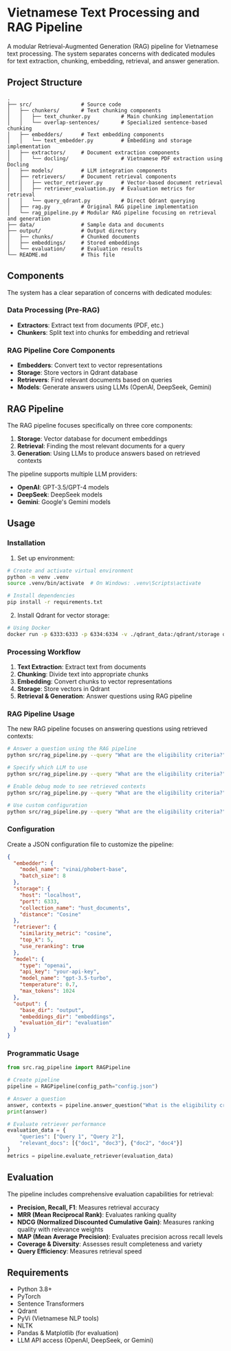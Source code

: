 # Vietnamese Text Processing and RAG Pipeline

A modular Retrieval-Augmented Generation (RAG) pipeline for Vietnamese text processing. The system separates concerns with dedicated modules for text extraction, chunking, embedding, retrieval, and answer generation.

## Project Structure

```
.
├── src/                # Source code
│   ├── chunkers/       # Text chunking components
│   │   ├── text_chunker.py          # Main chunking implementation
│   │   └── overlap-sentences/       # Specialized sentence-based chunking
│   ├── embedders/      # Text embedding components  
│   │   └── text_embedder.py         # Embedding and storage implementation
│   ├── extractors/     # Document extraction components
│   │   └── docling/                 # Vietnamese PDF extraction using Docling
│   ├── models/         # LLM integration components
│   ├── retrievers/     # Document retrieval components
│   │   ├── vector_retriever.py      # Vector-based document retrieval
│   │   ├── retriever_evaluation.py  # Evaluation metrics for retrieval
│   │   └── query_qdrant.py          # Direct Qdrant querying
│   ├── rag.py          # Original RAG pipeline implementation
│   └── rag_pipeline.py # Modular RAG pipeline focusing on retrieval and generation
├── data/               # Sample data and documents
├── output/             # Output directory
│   ├── chunks/         # Chunked documents
│   ├── embeddings/     # Stored embeddings
│   └── evaluation/     # Evaluation results
└── README.md           # This file
```

## Components

The system has a clear separation of concerns with dedicated modules:

### Data Processing (Pre-RAG)
- **Extractors**: Extract text from documents (PDF, etc.)
- **Chunkers**: Split text into chunks for embedding and retrieval

### RAG Pipeline Core Components
- **Embedders**: Convert text to vector representations
- **Storage**: Store vectors in Qdrant database
- **Retrievers**: Find relevant documents based on queries
- **Models**: Generate answers using LLMs (OpenAI, DeepSeek, Gemini)

## RAG Pipeline

The RAG pipeline focuses specifically on three core components:

1. **Storage**: Vector database for document embeddings
2. **Retrieval**: Finding the most relevant documents for a query
3. **Generation**: Using LLMs to produce answers based on retrieved contexts

The pipeline supports multiple LLM providers:
- **OpenAI**: GPT-3.5/GPT-4 models
- **DeepSeek**: DeepSeek models
- **Gemini**: Google's Gemini models

## Usage

### Installation

1. Set up environment:

```bash
# Create and activate virtual environment
python -m venv .venv
source .venv/bin/activate  # On Windows: .venv\Scripts\activate

# Install dependencies
pip install -r requirements.txt
```

2. Install Qdrant for vector storage:

```bash
# Using Docker
docker run -p 6333:6333 -p 6334:6334 -v ./qdrant_data:/qdrant/storage qdrant/qdrant
```

### Processing Workflow

1. **Text Extraction**: Extract text from documents
2. **Chunking**: Divide text into appropriate chunks 
3. **Embedding**: Convert chunks to vector representations
4. **Storage**: Store vectors in Qdrant
5. **Retrieval & Generation**: Answer questions using RAG pipeline

### RAG Pipeline Usage

The new RAG pipeline focuses on answering questions using retrieved contexts:

```bash
# Answer a question using the RAG pipeline
python src/rag_pipeline.py --query "What are the eligibility criteria?"

# Specify which LLM to use
python src/rag_pipeline.py --query "What are the eligibility criteria?" --model openai

# Enable debug mode to see retrieved contexts
python src/rag_pipeline.py --query "What are the eligibility criteria?" --debug

# Use custom configuration
python src/rag_pipeline.py --query "What are the eligibility criteria?" --config path/to/config.json
```

### Configuration

Create a JSON configuration file to customize the pipeline:

```json
{
  "embedder": {
    "model_name": "vinai/phobert-base",
    "batch_size": 8
  },
  "storage": {
    "host": "localhost",
    "port": 6333,
    "collection_name": "hust_documents",
    "distance": "Cosine"
  },
  "retriever": {
    "similarity_metric": "cosine",
    "top_k": 5,
    "use_reranking": true
  },
  "model": {
    "type": "openai",
    "api_key": "your-api-key",
    "model_name": "gpt-3.5-turbo",
    "temperature": 0.7,
    "max_tokens": 1024
  },
  "output": {
    "base_dir": "output",
    "embeddings_dir": "embeddings",
    "evaluation_dir": "evaluation"
  }
}
```

### Programmatic Usage

```python
from src.rag_pipeline import RAGPipeline

# Create pipeline
pipeline = RAGPipeline(config_path="config.json")

# Answer a question
answer, contexts = pipeline.answer_question("What is the eligibility criteria?")
print(answer)

# Evaluate retriever performance
evaluation_data = {
    "queries": ["Query 1", "Query 2"],
    "relevant_docs": [{"doc1", "doc3"}, {"doc2", "doc4"}]
}
metrics = pipeline.evaluate_retriever(evaluation_data)
```

## Evaluation

The pipeline includes comprehensive evaluation capabilities for retrieval:

- **Precision, Recall, F1**: Measures retrieval accuracy
- **MRR (Mean Reciprocal Rank)**: Evaluates ranking quality
- **NDCG (Normalized Discounted Cumulative Gain)**: Measures ranking quality with relevance weights
- **MAP (Mean Average Precision)**: Evaluates precision across recall levels
- **Coverage & Diversity**: Assesses result completeness and variety
- **Query Efficiency**: Measures retrieval speed

## Requirements

- Python 3.8+
- PyTorch
- Sentence Transformers
- Qdrant
- PyVi (Vietnamese NLP tools)
- NLTK
- Pandas & Matplotlib (for evaluation)
- LLM API access (OpenAI, DeepSeek, or Gemini) 